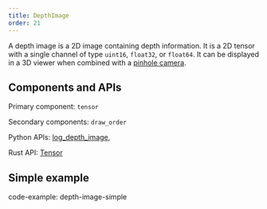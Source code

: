 ```yaml
---
title: DepthImage
order: 21
---
```


A depth image is a 2D image containing depth information. It is a 2D tensor with a single channel of type `uint16`, `float32`, or `float64`. It can be displayed in a 3D viewer when combined with a [pinhole camera](pinhole.md).

## Components and APIs

Primary component: `tensor`

Secondary components: `draw_order`

Python APIs: [log_depth_image](https://ref.rerun.io/docs/python/latest/common/images/#rerun.log_depth_image**),

Rust API: [Tensor](https://docs.rs/rerun/latest/rerun/components/struct.Tensor.html)


## Simple example

code-example: depth-image-simple

<picture>
  <source media="(max-width: 480px)" srcset="https://static.rerun.io/5ed6b5ce014c0fbbc70dc4241c117b10610e1ce7_depth_image_simple_480w.png">
  <source media="(max-width: 768px)" srcset="https://static.rerun.io/8786f135fc56814d968002249cec00f74b93947c_depth_image_simple_768w.png">
  <source media="(max-width: 1024px)" srcset="https://static.rerun.io/fd5130f688b8dcb8b4d7a39cae373b94e72f0dd6_depth_image_simple_1024w.png">
  <source media="(max-width: 1200px)" srcset="https://static.rerun.io/a978c1f8dbb3d7d86f0895f649999f779a02c12e_depth_image_simple_1200w.png">
  <img src="https://static.rerun.io/f78674bdae0eb25786c6173307693c5338f38b87_depth_image_simple_full.png" alt="">
</picture>


